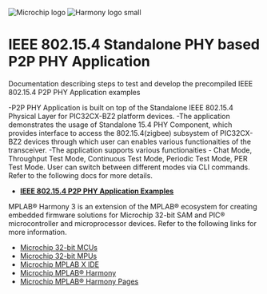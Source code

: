 ﻿![Microchip logo](https://raw.githubusercontent.com/wiki/Microchip-MPLAB-Harmony/Microchip-MPLAB-Harmony.github.io/images/microchip_logo.png)
![Harmony logo small](https://raw.githubusercontent.com/wiki/Microchip-MPLAB-Harmony/Microchip-MPLAB-Harmony.github.io/images/microchip_mplab_harmony_logo_small.png)
# IEEE 802.15.4 Standalone PHY based P2P PHY Application

Documentation describing steps to test and develop the precompiled IEEE 802.15.4 P2P PHY Application examples

-P2P PHY Application is built on top of the Standalone IEEE 802.15.4 Physical Layer for PIC32CX-BZ2 platform devices.
-The application demonstrates the usage of Standalone 15.4 PHY Component, which provides interface to access the 802.15.4(zigbee) subsystem of PIC32CX-BZ2 devices through which user can enables
various functionaities of the transceiver.
-The application supports various functionaities - Chat Mode, Throughput Test Mode, Continuous Test Mode, Periodic Test Mode, PER Test Mode.
User can switch between different modes via CLI commands. Refer to the following docs for more details.

-   **[IEEE 802.15.4 P2P PHY Application Examples](https://internal.onlinedocs.microchip.com/pr/GUID-78E799AA-58D2-417D-B866-A1D111633BFB-en-US-1/index.html)**

MPLAB® Harmony 3 is an extension of the MPLAB® ecosystem for creating embedded firmware solutions for Microchip 32-bit SAM and PIC® microcontroller and microprocessor devices.  Refer to the following links for more information.

- [Microchip 32-bit MCUs](https://www.microchip.com/design-centers/32-bit)
- [Microchip 32-bit MPUs](https://www.microchip.com/design-centers/32-bit-mpus)
- [Microchip MPLAB X IDE](https://www.microchip.com/mplab/mplab-x-ide)
- [Microchip MPLAB® Harmony](https://www.microchip.com/mplab/mplab-harmony)
- [Microchip MPLAB® Harmony Pages](https://microchip-mplab-harmony.github.io/)




